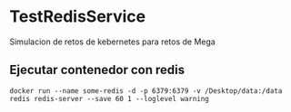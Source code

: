 # TestRedisService
Simulacion de retos de kebernetes para retos de Mega
## Ejecutar contenedor con redis 
``
docker run --name some-redis -d -p 6379:6379 -v /Desktop/data:/data redis redis-server --save 60 1 --loglevel warning
``
